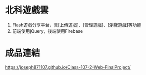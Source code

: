 # 北科遊戲雲
1. Flash遊戲分享平台，具[上傳遊戲]、[管理遊戲]、[瀏覽遊戲]等功能
2. 前端使用jQuery，後端使用Firebase
# 成品連結
https://joseph871107.github.io/Class-107-2-Web-FinalProject/
